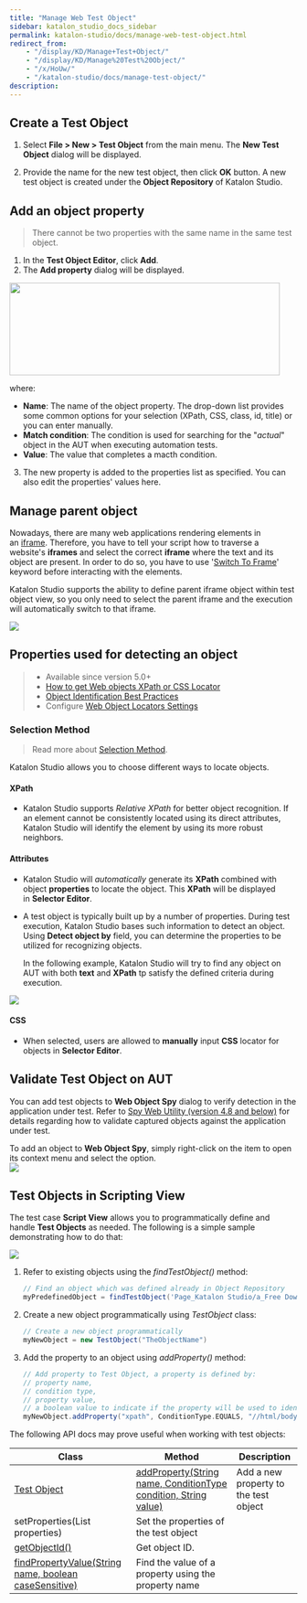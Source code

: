 ```yaml
---
title: "Manage Web Test Object" 
sidebar: katalon_studio_docs_sidebar
permalink: katalon-studio/docs/manage-web-test-object.html 
redirect_from:
    - "/display/KD/Manage+Test+Object/"
    - "/display/KD/Manage%20Test%20Object/"
    - "/x/HoUw/"
    - "/katalon-studio/docs/manage-test-object/"
description: 
---
```

## Create a Test Object

1. Select **File > New > Test Object** from the main menu. The **New Test Object** dialog will be displayed.  

2. Provide the name for the new test object, then click **OK** button. A new test object is created under the **Object Repository** of Katalon Studio.  

## Add an object property

> There cannot be two properties with the same name in the same test object.

1. In the **Test Object Editor**, click **Add**.  
2. The **Add property** dialog will be displayed.

<img src="https://github.com/katalon-studio/docs-images/raw/master/katalon-studio/docs/manage-web-test-object/add-property.png" width="473" height="162">

where:

* **Name**: The name of the object property. The drop-down list provides some common options for your selection (XPath, CSS, class, id, title) or you can enter manually.
* **Match condition**: The condition is used for searching for the "_actual_" object in the AUT when executing automation tests.
* **Value**: The value that completes a macth condition.

3. The new property is added to the properties list as specified. You can also edit the properties' values here.

## Manage parent object

Nowadays, there are many web applications rendering elements in an [iframe](https://www.w3schools.com/tags/tag_iframe.asp). Therefore, you have to tell your script how to traverse a website's **iframes** and select the correct **iframe** where the text and its object are present. In order to do so, you have to use '[Switch To Frame](/display/KD/%5BWebUI%5D+Switch+To+Frame)' keyword before interacting with the elements.

Katalon Studio supports the ability to define parent iframe object within test object view, so you only need to select the parent iframe and the execution will automatically switch to that iframe.

![](https://github.com/katalon-studio/docs-images/raw/master/katalon-studio/docs/manage-test-object/image2018-9-6-103A263A6.png)

## Properties used for detecting an object

> * Available since version 5.0+
> * [How to get Web objects XPath or CSS Locator](/x/5BZO#SpyWebUtility(latest)-HowtogetwebobjectsXPathorCSSLocator)
> * [Object Identification Best Practices](/display/KD/Optimizing+Object+Identification+and+Tools)
> * Configure [Web Object Locators Settings](https://docs.katalon.com/katalon-studio/docs/web-locators-settings-since-v571.html)

### Selection Method

> Read more about [Selection Method](/x/ZxlO).

Katalon Studio allows you to choose different ways to locate objects.

#### XPath

* Katalon Studio supports _Relative XPath_ for better object recognition. If an element cannot be consistently located using its direct attributes, Katalon Studio will identify the element by using its more robust neighbors.

#### Attributes

* Katalon Studio will _automatically_ generate its **XPath** combined with object **properties** to locate the object. This **XPath** will be displayed in **Selector Editor**.
* A test object is typically built up by a number of properties. During test execution, Katalon Studio bases such information to detect an object. Using **Detect object by** field, you can determine the properties to be utilized for recognizing objects.  
  
  In the following example, Katalon Studio will try to find any object on AUT with both **text** and **XPath** tp satisfy the defined criteria during execution.

![](https://github.com/katalon-studio/docs-images/raw/master/katalon-studio/docs/manage-test-object/image2018-9-5-193A133A19.png)

#### CSS

* When selected, users are allowed to **manually** input **CSS** locator for objects in **Selector Editor**.

## Validate Test Object on AUT

You can add test objects to **Web Object Spy** dialog to verify detection in the application under test. Refer to [Spy Web Utility (version 4.8 and below)](https://docs.katalon.com/katalon-studio/docs/spy-web-utility-version-48-and-below.html) for details regarding how to validate captured objects against the application under test.

To add an object to **Web Object Spy**, simply right-click on the item to open its context menu and select the option.  
![](https://github.com/katalon-studio/docs-images/raw/master/katalon-studio/docs/manage-test-object/image2018-9-6-103A303A22.png)

## Test Objects in Scripting View

The test case **Script View** allows you to programmatically define and handle **Test Objects** as needed. The following is a simple sample demonstrating how to do that:

![](https://github.com/katalon-studio/docs-images/raw/master/katalon-studio/docs/manage-test-object/5.png)

1. Refer to existing objects using the _findTestObject()_ method:

    ```groovy
    // Find an object which was defined already in Object Repository
    myPredefinedObject = findTestObject('Page_Katalon Studio/a_Free Download')
    ```

2. Create a new object programmatically using _TestObject_ class:

    ```groovy
    // Create a new object programmatically
    myNewObject = new TestObject("TheObjectName")
    ```

3. Add the property to an object using _addProperty()_ method:

    ```groovy
    // Add property to Test Object, a property is defined by:
    // property name,
    // condition type,
    // property value,
    // a boolean value to indicate if the property will be used to identify the object during execution
    myNewObject.addProperty("xpath", ConditionType.EQUALS, "//html/body", true)
    ```

The following API docs may prove useful when working with test objects:

| Class | Method | Description |
| --- | --- | --- |
| [Test Object](http://api-docs.katalon.com/studio/v4.6.0.2/api/com/kms/katalon/core/testobject/TestObject.html) | [addProperty(String name, ConditionType condition, String value)](http://api-docs.katalon.com/studio/v4.6.0.2/api/com/kms/katalon/core/testobject/TestObject.html#addProperty(java.lang.String,%20com.kms.katalon.core.testobject.ConditionType,%20java.lang.String)) | Add a new property to the test object |
| setProperties(List <TestObjectProperty> properties) | Set the properties of the test object |
| [getObjectId()](http://api-docs.katalon.com/studio/v4.6.0.2/api/com/kms/katalon/core/testobject/TestObject.html#getObjectId()) | Get object ID. |
| [findPropertyValue(String name, boolean caseSensitive)](http://api-docs.katalon.com/studio/v4.6.0.2/api/com/kms/katalon/core/testobject/TestObject.html#findPropertyValue(java.lang.String,%20boolean)) | Find the value of a property using the property name |
